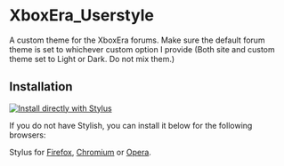 # XboxEra_Userstyle
A custom theme for the XboxEra forums.
Make sure the default forum theme is set to whichever custom option I provide (Both site and custom theme set to Light or Dark. Do not mix them.)
## Installation

[![Install directly with Stylus](https://img.shields.io/badge/Install%20directly%20with-Stylus-285959.svg)](https://raw.githubusercontent.com/mgreger/XboxEra_Userstyle/master/XboxEra_Userstyle.user.css)

If you do not have Stylish, you can install it below for the following browsers:

Stylus for [Firefox](https://addons.mozilla.org/en-US/firefox/addon/styl-us/), [Chromium](https://chrome.google.com/webstore/detail/stylus/clngdbkpkpeebahjckkjfobafhncgmne) or [Opera](https://addons.opera.com/en-gb/extensions/details/stylus/).
